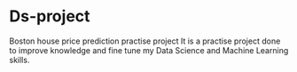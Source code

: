 # Ds-project
Boston house price prediction practise project
It is a practise project done to improve knowledge and fine tune my Data Science and Machine Learning skills.
